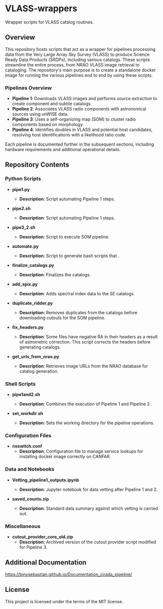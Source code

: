 # VLASS-wrappers
Wrapper scripts for VLASS catalog routines.


## Overview
This repository hosts scripts that act as a wrapper for pipelines processing data from the Very Large Array Sky Survey (VLASS) to produce Science Ready Data Products (SRDPs), including various catalogs. These scripts streamline the entire process, from NRAO VLASS image retrieval to cataloging. The repository's main purpose is to create a standalone docker image for running the various pipelines end to end by using these scripts.


### Pipelines Overview

- **Pipeline 1**: Downloads VLASS images and performs source extraction to create component and subtile catalogs.
- **Pipeline 2**: Associates VLASS radio components with astronomical sources using unWISE data.
- **Pipeline 3**: Uses a self-organizing map (SOM) to cluster radio components based on morphology.
- **Pipeline 4**: Identifies doubles in VLASS and potential host candidates, resolving host identifications with a likelihood ratio code.

Each pipeline is documented further in the subsequent sections, including hardware requirements and additional operational details.

## Repository Contents

### Python Scripts

- **pipe1.py**
  - **Description**: Script automating Pipeline 1 steps.
  
- **pipe2.sh**
  - **Description**: Script automating Pipeline 1 steps.

- **pipe3_2.sh**
  - **Description**: Script to execute SOM pipeline.

- **automate.py**
  - **Description**: Script to generate bash scripts that .

- **finalize_catalogs.py**
  - **Description**: Finalizes the catalogs.

- **add_spix.py**
  - **Description**: Adds spectral index data to the SE catalogs.

- **duplicate_ridder.py**
  - **Description**: Removes duplicates from the catalogs before downloading cutouts for the SOM pipeline.

- **fix_headers.py**
  - **Description**: Some files have negative RA in their headers as a result of astrometric correction. This script corrects the headers before generating catalogs.

- **get_urls_from_nrao.py**
  - **Description**: Retrieves image URLs from the NRAO database for catalog generation.

### Shell Scripts

- **pipe1and2.sh**
  - **Description**: Combines the execution of Pipeline 1 and Pipeline 2.

- **set_workdir.sh**
  - **Description**: Sets the working directory for the pipeline operations.

### Configuration Files

- **nsswitch.conf**
  - **Description**: Configuration file to manage service lookups for installing docker image correctly on CANFAR.

### Data and Notebooks

- **Vetting_pipeline1_outputs.ipynb**
  - **Description**: Jupyter notebook for data vetting after Pipeline 1 and 2.

- **saved_counts.zip**
  - **Description**: Standard data summary against which vetting is carried out.

### Miscellaneous

- **cutout_provider_core_old.zip**
  - **Description**: Archived version of the cutout provider script modified for Pipeline 3.
 

## Additional Documentation

https://binysebastian.github.io/Documentation_cirada_pipeline/


## License
This project is licensed under the terms of the MIT license.
